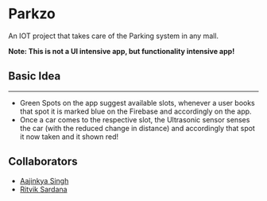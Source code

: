 # Parkzo

An IOT project that takes care of the Parking system in any mall. 

__Note: This is not a UI intensive app, but functionality intensive app!__

## Basic Idea
---
- Green Spots on the app suggest available slots, whenever a user books that spot it is marked blue on the Firebase and accordingly on the app.
- Once a car comes to the respective slot, the Ultrasonic sensor senses the car (with the reduced change in distance) and accordingly that spot it now taken and it shown red!

## Collaborators
- [Aajinkya Singh]('http://github.com/aajinkya1203)
- [Ritvik Sardana]('https://github.com/ritviksardana)

